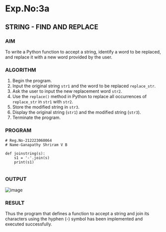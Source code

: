 # Exp.No:3a
## STRING - FIND AND REPLACE

### AIM  
To write a Python function to accept a string, identify a word to be replaced, and replace it with a new word provided by the user.


### ALGORITHM

1. Begin the program.  
2. Input the original string `str1` and the word to be replaced `replace_str`.  
3. Ask the user to input the new replacement word `str2`.  
4. Use the `replace()` method in Python to replace all occurrences of `replace_str` in `str1` with `str2`.  
5. Store the modified string in `str3`.  
6. Display the original string (`str1`) and the modified string (`str3`).  
7. Terminate the program.


### PROGRAM

```
# Reg.No-212223060064
# Name-Ganapathy Shriram V B

def joinstring(s):
    s1 = '-'.join(s)
    print(s1)


```

### OUTPUT
![image](https://github.com/user-attachments/assets/502d36ef-2cb8-40c1-a0c8-56a66fdac73c)

### RESULT
Thus the program that defines a function to accept a string and join its characters using the hyphen (-) symbol has been implemented and executed successfully.
